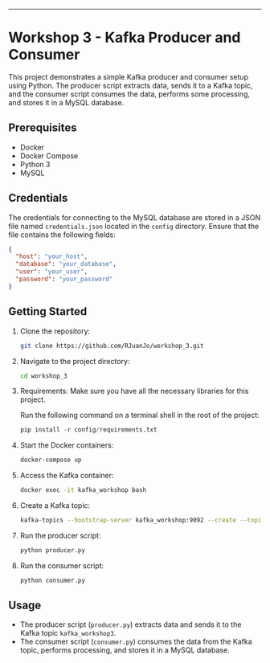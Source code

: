 ---

# Workshop 3 - Kafka Producer and Consumer

This project demonstrates a simple Kafka producer and consumer setup using Python. The producer script extracts data, sends it to a Kafka topic, and the consumer script consumes the data, performs some processing, and stores it in a MySQL database.

## Prerequisites

- Docker
- Docker Compose
- Python 3
- MySQL

## Credentials

The credentials for connecting to the MySQL database are stored in a JSON file named `credentials.json` located in the `config` directory. Ensure that the file contains the following fields:

```json
{
  "host": "your_host",
  "database": "your_database",
  "user": "your_user",
  "password": "your_password"
}
```
## Getting Started

1. Clone the repository:

   ```bash
   git clone https://github.com/RJuanJo/workshop_3.git
   ```

2. Navigate to the project directory:

   ```bash
   cd workshop_3
   ```

3. Requirements:
   Make sure you have all the necessary libraries for this project.
   
   Run the following command on a terminal shell in the root of the project:
   ```python
   pip install -r config/requirements.txt
   ```
4. Start the Docker containers:

   ```bash
   docker-compose up
   ```

5. Access the Kafka container:

   ```bash
   docker exec -it kafka_workshop bash
   ```

6. Create a Kafka topic:

   ```bash
   kafka-topics --bootstrap-server kafka_workshop:9092 --create --topic kafka_workshop3
   ```

7. Run the producer script:

   ```bash
   python producer.py
   ```

8. Run the consumer script:

   ```bash
   python consumer.py
   ```

## Usage

- The producer script (`producer.py`) extracts data and sends it to the Kafka topic `kafka_workshop3`.
- The consumer script (`consumer.py`) consumes the data from the Kafka topic, performs processing, and stores it in a MySQL database.
